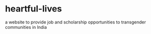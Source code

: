 # heartful-lives
 a website to provide job and scholarship opportunities to transgender communities in India
